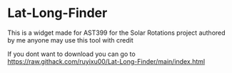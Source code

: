 # Lat-Long-Finder
This is a widget made for AST399 for the Solar Rotations project authored by me anyone may use this tool with credit

If you dont want to download you can go to https://raw.githack.com/ruyixu00/Lat-Long-Finder/main/index.html
